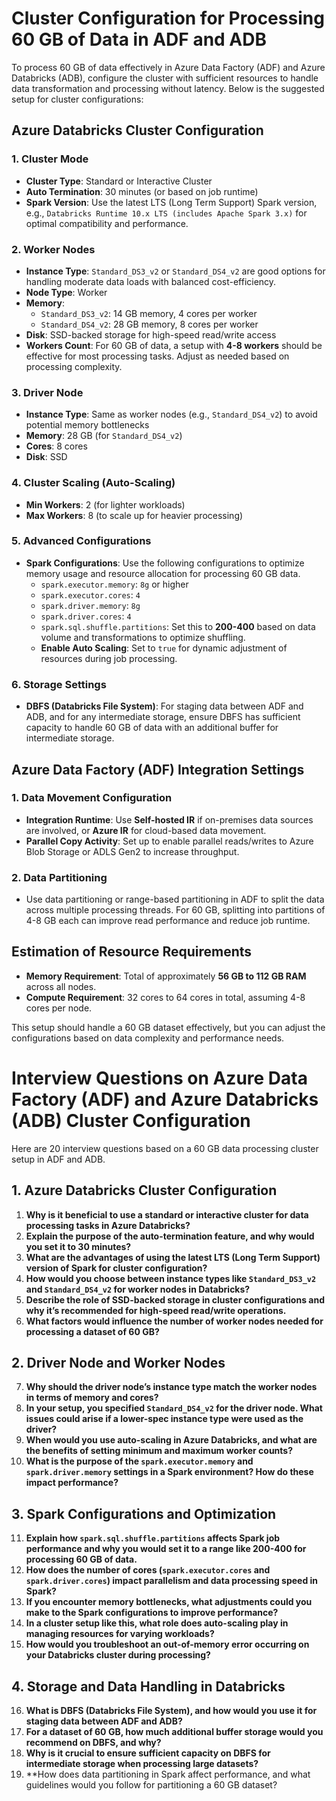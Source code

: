 

# Cluster Configuration for Processing 60 GB of Data in ADF and ADB

To process 60 GB of data effectively in Azure Data Factory (ADF) and Azure Databricks (ADB), configure the cluster with sufficient resources to handle data transformation and processing without latency. Below is the suggested setup for cluster configurations:

## Azure Databricks Cluster Configuration

### 1. Cluster Mode
- **Cluster Type**: Standard or Interactive Cluster
- **Auto Termination**: 30 minutes (or based on job runtime)
- **Spark Version**: Use the latest LTS (Long Term Support) Spark version, e.g., `Databricks Runtime 10.x LTS (includes Apache Spark 3.x)` for optimal compatibility and performance.

### 2. Worker Nodes
- **Instance Type**: `Standard_DS3_v2` or `Standard_DS4_v2` are good options for handling moderate data loads with balanced cost-efficiency.
- **Node Type**: Worker
- **Memory**: 
  - `Standard_DS3_v2`: 14 GB memory, 4 cores per worker
  - `Standard_DS4_v2`: 28 GB memory, 8 cores per worker
- **Disk**: SSD-backed storage for high-speed read/write access
- **Workers Count**: For 60 GB of data, a setup with **4-8 workers** should be effective for most processing tasks. Adjust as needed based on processing complexity.

### 3. Driver Node
- **Instance Type**: Same as worker nodes (e.g., `Standard_DS4_v2`) to avoid potential memory bottlenecks
- **Memory**: 28 GB (for `Standard_DS4_v2`)
- **Cores**: 8 cores
- **Disk**: SSD

### 4. Cluster Scaling (Auto-Scaling)
- **Min Workers**: 2 (for lighter workloads)
- **Max Workers**: 8 (to scale up for heavier processing)

### 5. Advanced Configurations
- **Spark Configurations**: Use the following configurations to optimize memory usage and resource allocation for processing 60 GB data.
  - `spark.executor.memory`: `8g` or higher
  - `spark.executor.cores`: `4`
  - `spark.driver.memory`: `8g`
  - `spark.driver.cores`: `4`
  - `spark.sql.shuffle.partitions`: Set this to **200-400** based on data volume and transformations to optimize shuffling.
  - **Enable Auto Scaling**: Set to `true` for dynamic adjustment of resources during job processing.

### 6. Storage Settings
- **DBFS (Databricks File System)**: For staging data between ADF and ADB, and for any intermediate storage, ensure DBFS has sufficient capacity to handle 60 GB of data with an additional buffer for intermediate storage.

## Azure Data Factory (ADF) Integration Settings

### 1. Data Movement Configuration
- **Integration Runtime**: Use **Self-hosted IR** if on-premises data sources are involved, or **Azure IR** for cloud-based data movement.
- **Parallel Copy Activity**: Set up to enable parallel reads/writes to Azure Blob Storage or ADLS Gen2 to increase throughput.

### 2. Data Partitioning
- Use data partitioning or range-based partitioning in ADF to split the data across multiple processing threads. For 60 GB, splitting into partitions of 4-8 GB each can improve read performance and reduce job runtime.

## Estimation of Resource Requirements
- **Memory Requirement**: Total of approximately **56 GB to 112 GB RAM** across all nodes.
- **Compute Requirement**: 32 cores to 64 cores in total, assuming 4-8 cores per node.

This setup should handle a 60 GB dataset effectively, but you can adjust the configurations based on data complexity and performance needs.


# Interview Questions on Azure Data Factory (ADF) and Azure Databricks (ADB) Cluster Configuration

Here are 20 interview questions based on a 60 GB data processing cluster setup in ADF and ADB.

## 1. Azure Databricks Cluster Configuration

1. **Why is it beneficial to use a standard or interactive cluster for data processing tasks in Azure Databricks?**
2. **Explain the purpose of the auto-termination feature, and why would you set it to 30 minutes?**
3. **What are the advantages of using the latest LTS (Long Term Support) version of Spark for cluster configuration?**
4. **How would you choose between instance types like `Standard_DS3_v2` and `Standard_DS4_v2` for worker nodes in Databricks?**
5. **Describe the role of SSD-backed storage in cluster configurations and why it’s recommended for high-speed read/write operations.**
6. **What factors would influence the number of worker nodes needed for processing a dataset of 60 GB?**

## 2. Driver Node and Worker Nodes

7. **Why should the driver node’s instance type match the worker nodes in terms of memory and cores?**
8. **In your setup, you specified `Standard_DS4_v2` for the driver node. What issues could arise if a lower-spec instance type were used as the driver?**
9. **When would you use auto-scaling in Azure Databricks, and what are the benefits of setting minimum and maximum worker counts?**
10. **What is the purpose of the `spark.executor.memory` and `spark.driver.memory` settings in a Spark environment? How do these impact performance?**

## 3. Spark Configurations and Optimization

11. **Explain how `spark.sql.shuffle.partitions` affects Spark job performance and why you would set it to a range like 200-400 for processing 60 GB of data.**
12. **How does the number of cores (`spark.executor.cores` and `spark.driver.cores`) impact parallelism and data processing speed in Spark?**
13. **If you encounter memory bottlenecks, what adjustments could you make to the Spark configurations to improve performance?**
14. **In a cluster setup like this, what role does auto-scaling play in managing resources for varying workloads?**
15. **How would you troubleshoot an out-of-memory error occurring on your Databricks cluster during processing?**

## 4. Storage and Data Handling in Databricks

16. **What is DBFS (Databricks File System), and how would you use it for staging data between ADF and ADB?**
17. **For a dataset of 60 GB, how much additional buffer storage would you recommend on DBFS, and why?**
18. **Why is it crucial to ensure sufficient capacity on DBFS for intermediate storage when processing large datasets?**
19. **How does data partitioning in Spark affect performance, and what guidelines would you follow for partitioning a 60 GB dataset?
